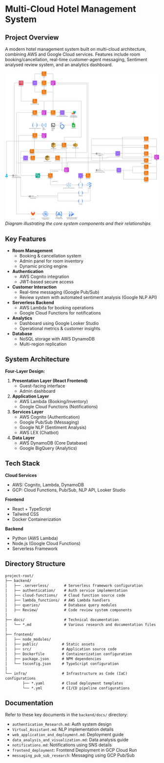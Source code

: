 # Multi-Cloud Hotel Management System

## Project Overview
A modern hotel management system built on multi-cloud architecture, combining AWS and Google Cloud services. Features include room booking/cancellation, real-time customer-agent messaging, Sentiment analysed review system, and an analytics dashboard.

![System Architecture](/architecture.png)  
*Diagram illustrating the core system components and their relationships*
 



## Key Features
- **Room Management**
  - Booking & cancellation system
  - Admin panel for room inventory
  - Dynamic pricing engine
- **Authentication**
  - AWS Cognito integration
  - JWT-based secure access
- **Customer Interaction**
  - Real-time messaging (Google Pub/Sub)
  - Review system with automated sentiment analysis (Google NLP API)
- **Serverless Backend**
  - AWS Lambda for booking operations
  - Google Cloud Functions for notifications
- **Analytics**
  - Dashboard using Google Looker Studio
  - Operational metrics & customer insights
- **Database**
  - NoSQL storage with AWS DynamoDB
  - Multi-region replication

## System Architecture
**Four-Layer Design:**
1. **Presentation Layer (React Frontend)**
   - Guest-facing interface
   - Admin dashboard
2. **Application Layer**
   - AWS Lambda (Booking/Inventory)
   - Google Cloud Functions (Notifications)
3. **Services Layer**
   - AWS Cognito (Authentication)
   - Google Pub/Sub (Messaging)
   - Google NLP (Sentiment Analysis)
   - AWS LEX (Chatbot)
4. **Data Layer**
   - AWS DynamoDB (Core Database)
   - Google BigQuery (Analytics)

## Tech Stack
**Cloud Services**
- AWS: Cognito, Lambda, DynamoDB
- GCP: Cloud Functions, Pub/Sub, NLP API, Looker Studio

**Frontend**
- React + TypeScript
- Tailwind CSS
- Docker Containerization

**Backend**
- Python (AWS Lambda)
- Node.js (Google Cloud Functions)
- Serverless Framework

## Directory Structure
```plaintext
project-root/
├── backend/
│   ├── .serverless/       # Serverless framework configuration
│   ├── authentication/    # Auth service implementation
│   ├── cloud-functions/   # Cloud function source code
│   ├── lambda_functions/  # AWS Lambda handlers
│   ├── queries/           # Database query modules
│   ├── Review/            # Code review system components
│
├── docs/                  # Technical documentation
│   └── *.md               # Various research and documentation files
│
├── frontend/
│   ├── node_modules/
│   ├── public/           # Static assets
│   ├── src/              # Application source code
│   ├── Dockerfile        # Containerization configuration
│   ├── package.json      # NPM dependencies
│   └── tsconfig.json     # TypeScript configuration
│
└── infra/                # Infrastructure as Code (IaC) configurations
        ├── *.yaml        # Cloud deployment templates
        └── *.yml         # CI/CD pipeline configurations
```

## Documentation
Refer to these key documents in the `backend/docs/` directory:
- `authentication_Research.md`: Auth system design
- `Virtual_Assistant.md`: NLP implementation details
- `web_application_and_deployment.md`: Deployment guide
- `data_analysis_and_visualization.md`: Data analysis guide
- `notifications.md`: Notifications using SNS details
- `frontend_deployment`: Frontend Deployment in GCP Cloud Run
- `messaging_pub_sub_research`: Messaging using GCP Pub/Sub




